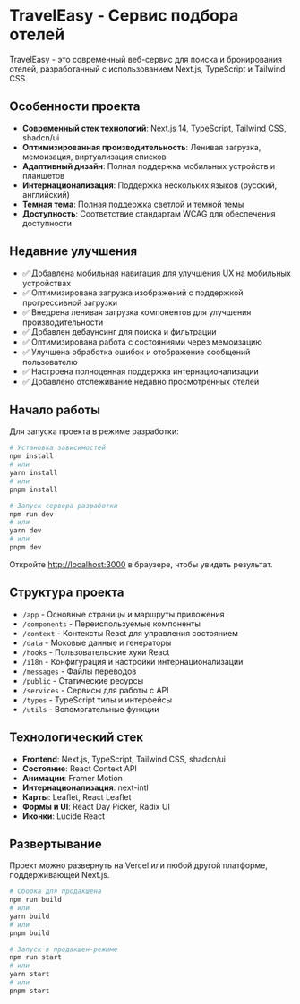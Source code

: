 # TravelEasy - Сервис подбора отелей

TravelEasy - это современный веб-сервис для поиска и бронирования отелей, разработанный с использованием Next.js, TypeScript и Tailwind CSS.

## Особенности проекта

- **Современный стек технологий**: Next.js 14, TypeScript, Tailwind CSS, shadcn/ui
- **Оптимизированная производительность**: Ленивая загрузка, мемоизация, виртуализация списков
- **Адаптивный дизайн**: Полная поддержка мобильных устройств и планшетов
- **Интернационализация**: Поддержка нескольких языков (русский, английский)
- **Темная тема**: Полная поддержка светлой и темной темы
- **Доступность**: Соответствие стандартам WCAG для обеспечения доступности

## Недавние улучшения

- ✅ Добавлена мобильная навигация для улучшения UX на мобильных устройствах
- ✅ Оптимизирована загрузка изображений с поддержкой прогрессивной загрузки
- ✅ Внедрена ленивая загрузка компонентов для улучшения производительности
- ✅ Добавлен дебаунсинг для поиска и фильтрации
- ✅ Оптимизирована работа с состояниями через мемоизацию
- ✅ Улучшена обработка ошибок и отображение сообщений пользователю
- ✅ Настроена полноценная поддержка интернационализации
- ✅ Добавлено отслеживание недавно просмотренных отелей

## Начало работы

Для запуска проекта в режиме разработки:

```bash
# Установка зависимостей
npm install
# или
yarn install
# или
pnpm install

# Запуск сервера разработки
npm run dev
# или
yarn dev
# или
pnpm dev
```

Откройте [http://localhost:3000](http://localhost:3000) в браузере, чтобы увидеть результат.

## Структура проекта

- `/app` - Основные страницы и маршруты приложения
- `/components` - Переиспользуемые компоненты
- `/context` - Контексты React для управления состоянием
- `/data` - Моковые данные и генераторы
- `/hooks` - Пользовательские хуки React
- `/i18n` - Конфигурация и настройки интернационализации
- `/messages` - Файлы переводов
- `/public` - Статические ресурсы
- `/services` - Сервисы для работы с API
- `/types` - TypeScript типы и интерфейсы
- `/utils` - Вспомогательные функции

## Технологический стек

- **Frontend**: Next.js, TypeScript, Tailwind CSS, shadcn/ui
- **Состояние**: React Context API
- **Анимации**: Framer Motion
- **Интернационализация**: next-intl
- **Карты**: Leaflet, React Leaflet
- **Формы и UI**: React Day Picker, Radix UI
- **Иконки**: Lucide React

## Развертывание

Проект можно развернуть на Vercel или любой другой платформе, поддерживающей Next.js.

```bash
# Сборка для продакшена
npm run build
# или
yarn build
# или
pnpm build

# Запуск в продакшен-режиме
npm run start
# или
yarn start
# или
pnpm start
```

